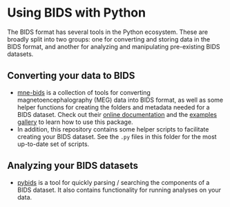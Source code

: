 # Using BIDS with Python

The BIDS format has several tools in the Python ecosystem. These are broadly
split into two groups: one for converting and storing data in the BIDS format,
and another for analyzing and manipulating pre-existing BIDS datasets.

## Converting your data to BIDS

-   [mne-bids](https://github.com/mne-tools/mne-bids) is a collection of tools
    for converting magnetoencephalography (MEG) data into BIDS format, as well
    as some helper functions for creating the folders and metadata needed for a
    BIDS dataset. Check out their
    [online documentation](http://mne-tools.github.io/mne-bids/) and the
    [examples gallery](https://mne.tools/mne-bids/stable/index.html) to learn
    how to use this package.
-   In addition, this repository contains some helper scripts to facilitate
    creating your BIDS dataset. See the `.py` files in this folder for the most
    up-to-date set of scripts.

## Analyzing your BIDS datasets

-   [pybids](https://github.com/INCF/pybids) is a tool for quickly parsing /
    searching the components of a BIDS dataset. It also contains functionality
    for running analyses on your data.
